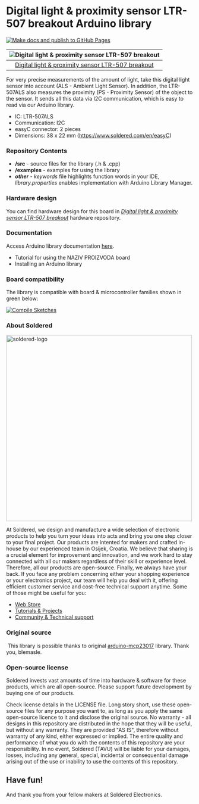 # Digital light & proximity sensor LTR-507 breakout Arduino library

[![Make docs and publish to GitHub Pages](https://github.com/e-radionicacom/Soldered-Digital-Light-Sensor-Arduino-Library/actions/workflows/make_docs.yml/badge.svg?branch=dev)](https://github.com/e-radionicacom/Soldered-Digital-Light-Sensor-Arduino-Library/actions/workflows/make_docs.yml)

| ![Digital light & proximity sensor LTR-507 breakout](https://upload.wikimedia.org/wikipedia/commons/8/8f/Example_image.svg) |
| :---------------------------------------------------------------------------------------------: |
| [Digital light & proximity sensor LTR-507 breakout](https://www.solde.red/333063)                                                            |

For very precise measurements of the amount of light, take this digital light sensor into account (ALS - Ambient Light Sensor). In addition, the LTR-507ALS also measures the proximity (PS - Proximity Sensor) of the object to the sensor. It sends all this data via I2C communication, which is easy to read via our Arduino library.

- IC: LTR-507ALS
- Communication: I2C
- easyC connector: 2 pieces
- Dimensions: 38 x 22 mm (https://www.soldered.com/en/easyC)

### Repository Contents
- **/src** - source files for the library (.h & .cpp)
- **/examples** - examples for using the library
- ***other*** - *keywords* file highlights function words in your IDE, *library.properties* enables implementation with Arduino Library Manager.

### Hardware design
You can find hardware design for this board in [*Digital light & proximity sensor LTR-507 breakout*](https://github.com/SolderedElectronics/NAZIVPROIZVODA-hardware-design) hardware repository.

### Documentation

Access Arduino library documentation [here](https://SolderedElectronics.github.io/Soldered-Digital-Light-Sensor-Arduino-Library/).

- Tutorial for using the NAZIV PROIZVODA board
- Installing an Arduino library

### Board compatibility

The library is compatible with board & microcontroller families shown in green below: 

[![Compile Sketches](http://github-actions.40ants.com/e-radionicacom/Soldered-Digital-Light-Sensor-Arduino-Library/matrix.svg?branch=dev&only=Compile%20Sketches)](https://github.com/e-radionicacom/Soldered-Digital-Light-Sensor-Arduino-Library/actions/workflows/compile_test.yml)


### About Soldered
<img src="https://raw.githubusercontent.com/e-radionicacom/Soldered-Digital-Light-Sensor-Arduino-Library/dev/extras/Soldered-logo-color.png" alt="soldered-logo" width="500"/>

At Soldered, we design and manufacture a wide selection of electronic products to help you turn your ideas into acts and bring you one step closer to your final project. Our products are intented for makers and crafted in-house by our experienced team in Osijek, Croatia. We believe that sharing is a crucial element for improvement and innovation, and we work hard to stay connected with all our makers regardless of their skill or experience level. Therefore, all our products are open-source. Finally, we always have your back. If you face any problem concerning either your shopping experience or your electronics project, our team will help you deal with it, offering efficient customer service and cost-free technical support anytime. Some of those might be useful for you:

- [Web Store](https://www.soldered.com/shop)
- [Tutorials & Projects](https://soldered.com/learn)
- [Community & Technical support](https://soldered.com/community)


### Original source
​
This library is possible thanks to original [arduino-mcp23017](https://github.com/blemasle/arduino-mcp23017) library. Thank you, blemasle. 


### Open-source license
Soldered invests vast amounts of time into hardware & software for these products, which are all open-source. Please support future development by buying one of our products. 

Check license details in the LICENSE file. Long story short, use these open-source files for any purpose you want to, as long as you apply the same open-source licence to it and disclose the original source. No warranty - all designs in this repository are distributed in the hope that they will be useful, but without any warranty. They are provided "AS IS", therefore without warranty of any kind, either expressed or implied. The entire quality and performance of what you do with the contents of this repository are your responsibility. In no event, Soldered (TAVU) will be liable for your damages, losses, including any general, special, incidental or consequential damage arising out of the use or inability to use the contents of this repository. 

## Have fun! 
And thank you from your fellow makers at Soldered Electronics.